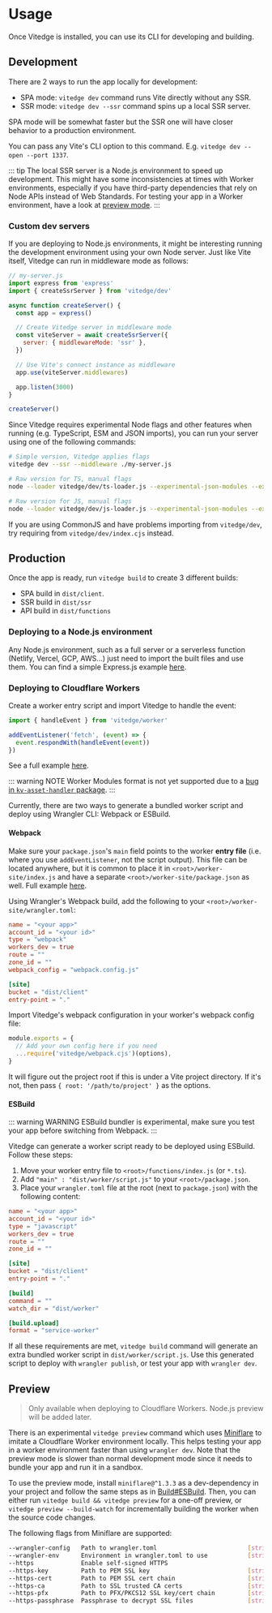 # Usage

Once Vitedge is installed, you can use its CLI for developing and building.

## Development

There are 2 ways to run the app locally for development:

- SPA mode: `vitedge dev` command runs Vite directly without any SSR.
- SSR mode: `vitedge dev --ssr` command spins up a local SSR server.

SPA mode will be somewhat faster but the SSR one will have closer behavior to a production environment.

You can pass any Vite's CLI option to this command. E.g. `vitedge dev --open --port 1337`.

::: tip
The local SSR server is a Node.js environment to speed up development. This might have some inconsistencies at times with Worker environments, especially if you have third-party dependencies that rely on Node APIs instead of Web Standards. For testing your app in a Worker environment, have a look at [preview mode](#preview).
:::

### Custom dev servers

If you are deploying to Node.js environments, it might be interesting running the development environment using your own Node server. Just like Vite itself, Vitedge can run in middleware mode as follows:

```js
// my-server.js
import express from 'express'
import { createSsrServer } from 'vitedge/dev'

async function createServer() {
  const app = express()

  // Create Vitedge server in middleware mode
  const viteServer = await createSsrServer({
    server: { middlewareMode: 'ssr' },
  })

  // Use Vite's connect instance as middleware
  app.use(viteServer.middlewares)

  app.listen(3000)
}

createServer()
```

Since Vitedge requires experimental Node flags and other features when running (e.g. TypeScript, ESM and JSON imports), you can run your server using one of the following commands:

```bash
# Simple version, Vitedge applies flags
vitedge dev --ssr --middleware ./my-server.js

# Raw version for TS, manual flags
node --loader vitedge/dev/ts-loader.js --experimental-json-modules --experimental-specifier-resolution=node ./my-server.js

# Raw version for JS, manual flags
node --loader vitedge/dev/js-loader.js --experimental-json-modules --experimental-specifier-resolution=node ./my-server.js
```

If you are using CommonJS and have problems importing from `vitedge/dev`, try requiring from `vitedge/dev/index.cjs` instead.

## Production

Once the app is ready, run `vitedge build` to create 3 different builds:

- SPA build in `dist/client`.
- SSR build in `dist/ssr`
- API build in `dist/functions`

### Deploying to a Node.js environment

Any Node.js environment, such as a full server or a serverless function (Netlify, Vercel, GCP, AWS...) just need to import the built files and use them. You can find a simple Express.js example [here](https://github.com/frandiox/vitedge/tree/master/examples/node-server/index.js).

### Deploying to Cloudflare Workers

Create a worker entry script and import Vitedge to handle the event:

```js
import { handleEvent } from 'vitedge/worker'

addEventListener('fetch', (event) => {
  event.respondWith(handleEvent(event))
})
```

See a full example [here](https://github.com/frandiox/vitedge/tree/master/examples/worker-site/index.js).

::: warning NOTE
Worker Modules format is not yet supported due to a [bug in `kv-asset-handler` package](https://github.com/cloudflare/kv-asset-handler/issues/174).
:::

Currently, there are two ways to generate a bundled worker script and deploy using Wrangler CLI: Webpack or ESBuild.

#### Webpack

Make sure your `package.json`'s `main` field points to the worker **entry file** (i.e. where you use `addEventListener`, not the script output). This file can be located anywhere, but it is common to place it in `<root>/worker-site/index.js` and have a separate `<root>/worker-site/package.json` as well. Full example [here](https://github.com/frandiox/vitedge/tree/master/examples/worker-site).

Using Wrangler's Webpack build, add the following to your `<root>/worker-site/wrangler.toml`:

```toml
name = "<your app>"
account_id = "<your id>"
type = "webpack"
workers_dev = true
route = ""
zone_id = ""
webpack_config = "webpack.config.js"

[site]
bucket = "dist/client"
entry-point = "."
```

Import Vitedge's webpack configuration in your worker's webpack config file:

```js
module.exports = {
  // Add your own config here if you need
  ...require('vitedge/webpack.cjs')(options),
}
```

It will figure out the project root if this is under a Vite project directory. If it's not, then pass `{ root: '/path/to/project' }` as the options.

#### ESBuild

::: warning WARNING
ESBuild bundler is experimental, make sure you test your app before switching from Webpack.
:::

Vitedge can generate a worker script ready to be deployed using ESBuild. Follow these steps:

1. Move your worker entry file to `<root>/functions/index.js` (or `*.ts`).
2. Add `"main" : "dist/worker/script.js"` to your `<root>/package.json`.
3. Place your `wrangler.toml` file at the root (next to `package.json`) with the following content:

```toml
name = "<your app>"
account_id = "<your id>"
type = "javascript"
workers_dev = true
route = ""
zone_id = ""

[site]
bucket = "dist/client"
entry-point = "."

[build]
command = ""
watch_dir = "dist/worker"

[build.upload]
format = "service-worker"
```

If all these requirements are met, `vitedge build` command will generate an extra bundled worker script in `dist/worker/script.js`. Use this generated script to deploy with `wrangler publish`, or test your app with `wrangler dev`.

## Preview

> Only available when deploying to Cloudflare Workers. Node.js preview will be added later.

There is an experimental `vitedge preview` command which uses [Miniflare](https://github.com/mrbbot/miniflare) to imitate a Cloudflare Worker environment locally. This helps testing your app in a worker environment faster than using `wrangler dev`. Note that the preview mode is slower than normal development mode since it needs to bundle your app and run it in a sandbox.

To use the preview mode, install `miniflare@^1.3.3` as a dev-dependency in your project and follow the same steps as in [Build#ESBuild](#esbuild). Then, you can either run `vitedge build && vitedge preview` for a one-off preview, or `vitedge preview --build-watch` for incrementally building the worker when the source code changes.

The following flags from Miniflare are supported:

```bash
--wrangler-config   Path to wrangler.toml                         [string]
--wrangler-env      Environment in wrangler.toml to use           [string]
--https             Enable self-signed HTTPS
--https-key         Path to PEM SSL key                           [string]
--https-cert        Path to PEM SSL cert chain                    [string]
--https-ca          Path to SSL trusted CA certs                  [string]
--https-pfx         Path to PFX/PKCS12 SSL key/cert chain         [string]
--https-passphrase  Passphrase to decrypt SSL files               [string]
```
